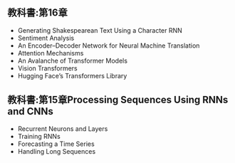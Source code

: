 

## 教科書:第16章
- Generating Shakespearean Text Using a Character RNN
- Sentiment Analysis
- An Encoder–Decoder Network for Neural Machine Translation
- Attention Mechanisms
- An Avalanche of Transformer Models
- Vision Transformers
- Hugging Face’s Transformers Library

## 教科書:第15章Processing Sequences Using RNNs and CNNs
- Recurrent Neurons and Layers
- Training RNNs
- Forecasting a Time Series
- Handling Long Sequences
